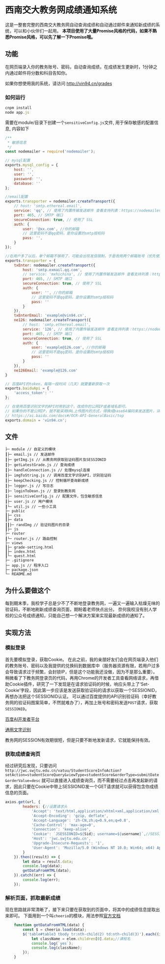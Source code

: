 # 西南交大教务网成绩通知系统
这是一整套完整的西南交大教务网自动查询成绩和自动通过邮件来通知新成绩的系统，可以和小伙伴们一起用。
**本项目使用了大量Promise风格的代码，如果不熟悉Promise风格，可以先了解一下Promise哦。**
## 功能
在网页端录入你的教务账号、密码，自动查询成绩，在成绩发生更新时，1分钟之内通过邮件将分数和科目告知你。

如果你想使用我的系统，请访问 http://vin94.cn/grades
### 如何运行
```javascript
cnpm install
node app.js
```
需要在module/目录下创建一个`sensitiveConfig.js`文件, 用于保存敏感的配置信息, 内容如下
```javascript
/**
 * 敏感信息
 */
const nodemailer = require('nodemailer');

// mysql配置
exports.mysql_config = {
    host: '',
    user: '',
    password: '',
    database: ''
};

//email配置
exports.transporter = nodemailer.createTransport({
    // host: 'smtp.ethereal.email',
    service: 'qq', // 使用了内置传输发送邮件 查看支持列表：https://nodemailer.com/smtp/well-known/
    port: 465, // SMTP 端口
    secureConnection: true, // 使用了 SSL
    auth: {
        user: '@xx.com', //你的邮箱
        // 这里密码不是qq密码，是你设置的smtp授权码
        pass: '',
    }
});

//在用户多了以后，单个邮箱不够用了，可能会出现发信限制，于是改用两个邮箱账号（优先使用ne126那个）
exports.transporter = {
    txEnter: nodemailer.createTransport({
        host: 'smtp.exmail.qq.com',
        // service: 'mxhichina', // 使用了内置传输发送邮件 查看支持列表：https://nodemailer.com/smtp/well-known/
        port: 465, // SMTP 端口
        secureConnection: true, // 使用了 SSL
        auth: {
            user: '', //你的邮箱
            // 这里密码不是qq密码，是你设置的smtp授权码
            pass: ''
        }
    }),
    txEnterEmail: 'example@vin94.cn',
    ne126: nodemailer.createTransport({
        // host: 'smtp.ethereal.email',
        service: '126', // 使用了内置传输发送邮件 查看支持列表：https://nodemailer.com/smtp/well-known/
        port: 465, // SMTP 端口
        secureConnection: true, // 使用了 SSL
        auth: {
            user: 'example@126.com', //你的邮箱
            // 这里密码不是qq密码，是你设置的smtp授权码
            pass: ''
        }
    }),
    ne126Email: 'example@126.com'
}

// 百度API的token，每隔一段时间（几天）就要重新获取一次
exports.baiduApi = {
    'access_token': ''
};

// 在使用百度识别文字的API时用到这个，改成你的公网IP或者域名即可。
// 如果你的不是公网IP，就不能采用URL上传图片的方式，得换成base64编码来发送图片，详情参考
// https://ai.baidu.com/docs#/OCR-API-GeneralBasic/top
exports.domain = 'vin94.cn';
```
## 文件

```
├─ module // 自定义的模块
┃├─ email.js // 发送邮件
┃├─ getImg.js // 从教务网获取验证码图片及SESSIONID
┃├─ getLatestGrade.js // 查询成绩
┃├─ handleConnection.js // 处理mysql连接
┃├─ imgToString.js // 调用百度文字识别API，识别验证码
┃├─ keepChecking.js // 控制循环查询新成绩
┃├─ logger.js // 写日志
┃├─ loginToDean.js // 登录到教务网
┃├─ sensitiveConfig.js // 配置文件，包含敏感信息
┃├─ user.js // 用户模块
┃└─ util.js // 一些小工具
├─ public
┃├─ css
┃├─ data
┃┃├─ randImg // 验证码图片的目录
┃├─ js
├─ router
┃└─ router.js // 路由控制
├─ views
┃├─ grade-setting.html
┃├─ index.html
┃└─ quest.html
├─ .gitignore
├─ app.js // 程序入口
├─ package.json
└─ README.md
```

## 为什么要做这个
每到期末季，我校学子总是少不了不断地登录教务网，一遍又一遍输入枯燥无味的验证码，不断地刷新成绩查询页面，期盼着老师快点出分。
奈何我校没有别人学校的公众号成绩通知，只能自己想一个解决方案来实现最新成绩的通知了。
## 实现方法
### 模拟登录
首先要模拟登录，获取Cookie。
在此之前，我的亲朋好友们会在网页端录入他们的教务账号、密码以及我提供的兑换码到数据库中（服务器资源有限，若用户过多会导致请求过于频繁，会封锁IP，但是这个功能我还没做，因为不是那么重要）。
稍微看了下教务网登录页的代码，再用Chrome的开发者工具查看网络请求，再借助Cookie插件，研究了一下发现是在请求验证码的时候，响应头带上了‘Set-Cookie’字段，因此第一步应该是发送获取验证码的请求以获取一个SESSIONID，再想办法把这个SESSIONID认证。
可以通过百度提供的API识别验证码（幸好教务网的验证码图案简单，不然就难办了），再加上账号和密码发送`POST`请求，获取`SESSIONID`。

[百度AI开发者平台](https://ai.baidu.com/tech/imagerecognition)

[通用文字识别](https://ai.baidu.com/docs#/OCR-API-GeneralBasic/top)

教务网的SESSION有效期很短，但是只要不断地发新请求，它就能保持有效。

### 获取成绩查询页
经过研究后发现，只要访问
`http://jwc.swjtu.edu.cn/vatuu/StudentScoreInfoAction?setAction=studentScoreQuery&viewType=studentScore&orderType=submitDate&orderValue=desc`
就可以直接进入成绩查询页，而不需要经过点击再发起新的请求，因此只要在Cookie中带上SESSIONID发一个GET请求就可以获得包含你成绩信息的页面。
```javascript
axios.get(url, {
        headers: {//设置请求头
            'Accept': 'text/html,application/xhtml+xml,application/xml;q=0.9,image/webp,image/apng,*/*;q=0.8,application/signed-exchange;v=b3',
            'Accept-Encoding': 'gzip, deflate',
            'Accept-Language': 'zh-CN,zh;q=0.9,en;q=0.8',
            'Cache-Control': 'max-age=0',
            'Connection': 'keep-alive',
            'Cookie': `JSESSIONID=${Sid}; username=${username}`,//SESSIONID和学号
            'Host': 'jwc.swjtu.edu.cn',
            'Upgrade-Insecure-Requests': '1',
            'User-Agent': 'Mozilla/5.0 (Windows NT 10.0; Win64; x64) AppleWebKit/537.36 (KHTML, like Gecko) Chrome/78.0.3904.108 Safari/537.36'
        }
    }).then((result) => {
        let data = result.data;
        console.log(data);
        getDataFromHTML(data);
    }).catch((err) => {
        console.log(err);
    });
```
### 解析页面，抓取最新成绩
现在思路就非常清晰了，接下来只要在获取到的页面中，将其中的成绩信息提取出来即可。
下面用到一个叫`cheerio`的模块，用法参照[官方文档](https://www.npmjs.com/package/cheerio)
```javascript
    function getDataFromHTML(data) {
        const $ = cheerio.load(data);
        $('table#table3 tbody tr:nth-child(2) td:nth-child(3)').each((i, elem) => {
            let className = elem.children[0].data;//课程名
            console.log(`yes`);
            console.log(className);
        });
    }
```
